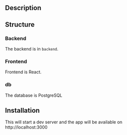 
## Description

## Structure


### Backend

The backend is in `backend`. 

### Frontend

Frontend is React.

### db

The database is PostgreSQL

## Installation

This will start a dev server and the app will be available on http://localhost:3000